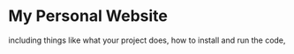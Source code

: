 # My Personal Website
including things like what your project does, 
how to install and run the code, 